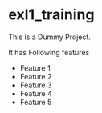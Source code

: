 # exl1_training

This is a Dummy Project.

It has Following features
- Feature 1
- Feature 2
- Feature 3
- Feature 4
- Feature 5
